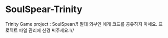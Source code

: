 # SoulSpear-Trinity
Trinity Game project : SoulSpear//! 절대 외부인 에게 코드를 공유하지 마세요. 프로젝트 파일 관리에 신경 써주세요.!//
